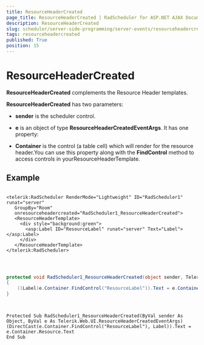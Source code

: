 ```yaml
---
title: ResourceHeaderCreated
page_title: ResourceHeaderCreated | RadScheduler for ASP.NET AJAX Documentation
description: ResourceHeaderCreated
slug: scheduler/server-side-programming/server-events/resourceheadercreated
tags: resourceheadercreated
published: True
position: 15
---
```


# ResourceHeaderCreated



**ResourceHeaderCreated** complements the Resource Header templates.

**ResourceHeaderCreated** has two parameters:

* **sender** is the scheduler control.

* **e** is an object of type **ResourceHeaderCreatedEventArgs**. It has one property:

* **Container** is the control (a table cell) which will render for the resource header.You can use this property along with the **FindControl** method to access controls in yourResourceHeaderTemplate.



## Example

````ASPNET
	
<telerik:RadScheduler RenderMode="Lightweight" ID="RadScheduler1" runat="server"
   GroupBy="Room"        
   onresourceheadercreated="RadScheduler1_ResourceHeaderCreated">
   <ResourceHeaderTemplate>
	 <div style="background:green">
	   <asp:Label ID="ResourceLabel" runat="server" Text="Label"></asp:Label>
	 </div>
   </ResourceHeaderTemplate>
</telerik:RadScheduler> 
	
	
````







````C#
	
protected void RadScheduler1_ResourceHeaderCreated(object sender, Telerik.Web.UI.ResourceHeaderCreatedEventArgs e)
{
	((Label)e.Container.FindControl("ResourceLabel")).Text = e.Container.Resource.Text;
}
	
````
````VB.NET
	
Protected Sub RadScheduler1_ResourceHeaderCreated(ByVal sender As Object, ByVal e As Telerik.Web.UI.ResourceHeaderCreatedEventArgs)
(DirectCast(e.Container.FindControl("ResourceLabel"), Label)).Text = e.Container.Resource.Text
End Sub
	
````

